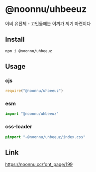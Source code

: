 # @noonnu/uhbeeuz
어비 유진체 - 고인돌에는 이끼가 끼기 마련이다

## Install
```sh
npm i @noonnu/uhbeeuz
```
## Usage
### cjs
```js
require("@noonnu/uhbeeuz")
```
### esm
```js
import "@noonnu/uhbeeuz"
```
### css-loader
```css
@import "~@noonnu/uhbeeuz/index.css"
```

## Link
https://noonnu.cc/font_page/199